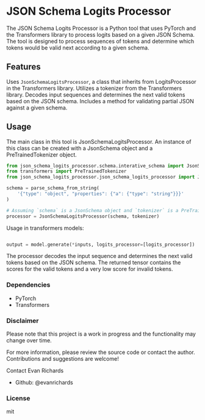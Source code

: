 # JSON Schema Logits Processor

The JSON Schema Logits Processor is a Python tool that uses PyTorch and the Transformers library to process logits based on a given JSON Schema. The tool is designed to process sequences of tokens and determine which tokens would be valid next according to a given schema.

## Features

Uses `JsonSchemaLogitsProcessor`, a class that inherits from LogitsProcessor in the Transformers library.
Utilizes a tokenizer from the Transformers library.
Decodes input sequences and determines the next valid tokens based on the JSON schema.
Includes a method for validating partial JSON against a given schema.

## Usage

The main class in this tool is JsonSchemaLogitsProcessor. An instance of this class can be created with a JsonSchema object and a PreTrainedTokenizer object.

```python
from json_schema_logits_processor.schema.interative_schema import JsonSchema, parse_schema_from_string
from transformers import PreTrainedTokenizer
from json_schema_logits_processor.json_schema_logits_processor import JsonSchemaLogitsProcessor

schema = parse_schema_from_string(
    '{"type": "object", "properties": {"a": {"type": "string"}}}'
)

# Assuming `schema` is a JsonSchema object and `tokenizer` is a PreTrainedTokenizer object
processor = JsonSchemaLogitsProcessor(schema, tokenizer)
```

Usage in transformers models:

```python

output = model.generate(*inputs, logits_processor=[logits_processor])

```

The processor decodes the input sequence and determines the next valid tokens based on the JSON schema. The returned tensor contains the scores for the valid tokens and a very low score for invalid tokens.

### Dependencies

- PyTorch
- Transformers

### Disclaimer

Please note that this project is a work in progress and the functionality may change over time.

For more information, please review the source code or contact the author. Contributions and suggestions are welcome!

Contact
Evan Richards

- Github: @evanrichards

### License

mit
